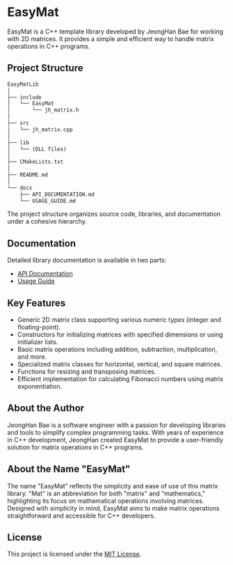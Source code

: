 # EasyMat

EasyMat is a C++ template library developed by JeongHan Bae for working with 2D matrices. It provides a simple and efficient way to handle matrix operations in C++ programs.

## Project Structure

```markdown
EasyMatLib
│
├── include
│   └── EasyMat
│       └── jh_matrix.h
│
├── src
│   └── jh_matrix.cpp
│
├── lib
│   └── (DLL files)
│
├── CMakeLists.txt
│
├── README.md
│
└── docs
    ├── API_DOCUMENTATION.md
    └── USAGE_GUIDE.md
```
The project structure organizes source code, libraries, and documentation under a cohesive hierarchy.

## Documentation

  Detailed library documentation is available in two parts:

- [API Documentation](docs/API_DOCUMENTATION.md)
- [Usage Guide](docs/USAGE_GUIDE.md)

## Key Features

- Generic 2D matrix class supporting various numeric types (integer and floating-point).
- Constructors for initializing matrices with specified dimensions or using initializer lists.
- Basic matrix operations including addition, subtraction, multiplication, and more.
- Specialized matrix classes for horizontal, vertical, and square matrices.
- Functions for resizing and transposing matrices.
- Efficient implementation for calculating Fibonacci numbers using matrix exponentiation.

## About the Author

JeongHan Bae is a software engineer with a passion for developing libraries and tools to simplify complex programming tasks. With years of experience in C++ development, JeongHan created EasyMat to provide a user-friendly solution for matrix operations in C++ programs.

## About the Name "EasyMat"

The name "EasyMat" reflects the simplicity and ease of use of this matrix library. "Mat" is an abbreviation for both "matrix" and "mathematics," highlighting its focus on mathematical operations involving matrices. Designed with simplicity in mind, EasyMat aims to make matrix operations straightforward and accessible for C++ developers.

## License

This project is licensed under the [MIT License](LICENSE).